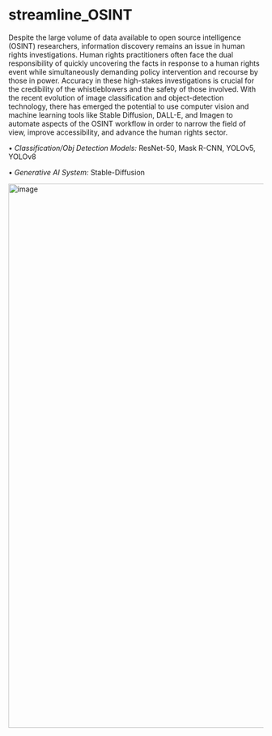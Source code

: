 # streamline_OSINT

Despite the large volume of data available to open source intelligence (OSINT) researchers, information discovery remains an issue in human rights investigations. Human rights practitioners often face the dual responsibility of quickly uncovering the facts in response to a human rights event while simultaneously demanding policy intervention and recourse by those in power. Accuracy in these high-stakes investigations is crucial for the credibility of the whistleblowers and the safety of those involved. With the recent evolution of image classification and object-detection technology, there has emerged the potential to use computer vision and machine learning tools like Stable Diffusion, DALL-E, and Imagen to automate aspects of the OSINT workflow in order to narrow the field of view, improve accessibility, and advance the human rights sector.

• *Classification/Obj Detection Models:* ResNet-50, Mask R-CNN, YOLOv5, YOLOv8

• *Generative AI System:* Stable-Diffusion

<img width="1073" alt="image" src="https://github.com/user-attachments/assets/3c39b2c6-338c-4955-b38a-ab21bf0af6bf">

